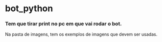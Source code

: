 # bot_python

### Tem que tirar print no pc em que vai rodar o bot.
Na pasta de imagens, tem os exemplos de imagens que devem ser usadas. 

